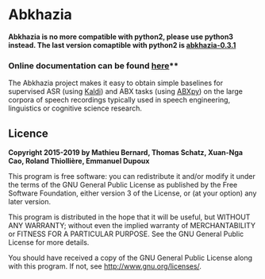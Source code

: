 # Abkhazia

**Abkhazia is no more compatible with python2, please use python3 instead. The
last version comaptible with python2 is
[abkhazia-0.3.1](https://github.com/bootphon/abkhazia/releases/tag/v0.3.1)**

### Online documentation can be found [here](https://coml.lscp.ens.fr/abkhazia)**

The Abkhazia project makes it easy to obtain simple baselines for
supervised ASR (using [Kaldi](http://kaldi-asr.org)) and ABX tasks
(using [ABXpy](https://github.com/bootphon/ABXpy)) on the large corpora
of speech recordings typically used in speech engineering, linguistics
or cognitive science research.


## Licence

**Copyright 2015-2019 by Mathieu Bernard, Thomas Schatz, Xuan-Nga Cao, Roland
Thiollière, Emmanuel Dupoux**

This program is free software: you can redistribute it and/or modify
it under the terms of the GNU General Public License as published by
the Free Software Foundation, either version 3 of the License, or
(at your option) any later version.

This program is distributed in the hope that it will be useful,
but WITHOUT ANY WARRANTY; without even the implied warranty of
MERCHANTABILITY or FITNESS FOR A PARTICULAR PURPOSE.  See the
GNU General Public License for more details.

You should have received a copy of the GNU General Public License
along with this program.  If not, see <http://www.gnu.org/licenses/>.
